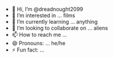 - 👋 Hi, I’m @dreadnought2099
- 👀 I’m interested in ... films
- 🌱 I’m currently learning ... anything
- 💞️ I’m looking to collaborate on ... aliens
- 📫 How to reach me ...
- 😄 Pronouns: ... he/he
- ⚡ Fun fact: ...

<!---
dreadnought2099/dreadnought2099 is a ✨ special ✨ repository because its `README.md` (this file) appears on your GitHub profile.
You can click the Preview link to take a look at your changes.
--->
